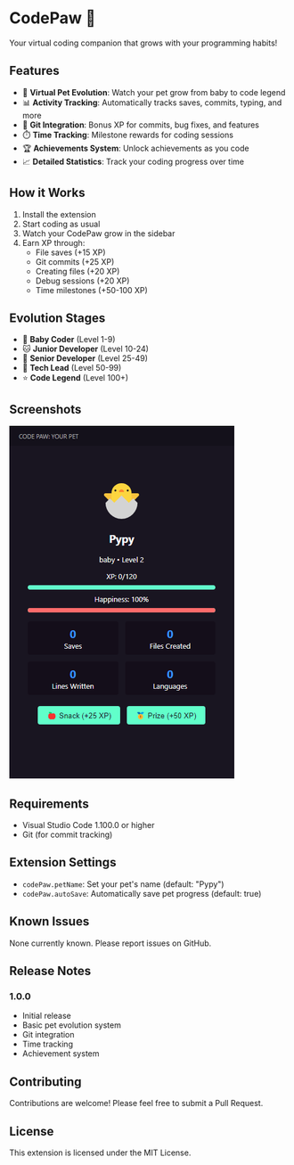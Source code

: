 # CodePaw 🐾

Your virtual coding companion that grows with your programming habits!

## Features

- 🐣 **Virtual Pet Evolution**: Watch your pet grow from baby to code legend
- 📊 **Activity Tracking**: Automatically tracks saves, commits, typing, and more
- 🔗 **Git Integration**: Bonus XP for commits, bug fixes, and features
- ⏱️ **Time Tracking**: Milestone rewards for coding sessions
- 🏆 **Achievements System**: Unlock achievements as you code
- 📈 **Detailed Statistics**: Track your coding progress over time

## How it Works

1. Install the extension
2. Start coding as usual
3. Watch your CodePaw grow in the sidebar
4. Earn XP through:
   - File saves (+15 XP)
   - Git commits (+25 XP)
   - Creating files (+20 XP)
   - Debug sessions (+20 XP)
   - Time milestones (+50-100 XP)

## Evolution Stages

- 🐣 **Baby Coder** (Level 1-9)
- 🐱 **Junior Developer** (Level 10-24)
- 🦄 **Senior Developer** (Level 25-49)
- 🐉 **Tech Lead** (Level 50-99)
- ⭐ **Code Legend** (Level 100+)

## Screenshots

![image](./assets/Screenshot.png)

## Requirements

- Visual Studio Code 1.100.0 or higher
- Git (for commit tracking)

## Extension Settings

- `codePaw.petName`: Set your pet's name (default: "Pypy")
- `codePaw.autoSave`: Automatically save pet progress (default: true)

## Known Issues

None currently known. Please report issues on GitHub.

## Release Notes

### 1.0.0
- Initial release
- Basic pet evolution system
- Git integration
- Time tracking
- Achievement system

## Contributing

Contributions are welcome! Please feel free to submit a Pull Request.

## License

This extension is licensed under the MIT License.